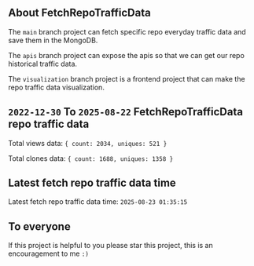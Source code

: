 ## About FetchRepoTrafficData

The `main` branch project can fetch specific repo everyday traffic data and save them in the MongoDB.

The `apis` branch project can expose the apis so that we can get our repo historical traffic data.

The `visualization` branch project is a frontend project that can make the repo traffic data visualization.

## `2022-12-30` To `2025-08-22` FetchRepoTrafficData repo traffic data

Total views data: `{ count: 2034, uniques: 521 }`

Total clones data: `{ count: 1688, uniques: 1358 }`

## Latest fetch repo traffic data time

Latest fetch repo traffic data time: `2025-08-23 01:35:15`

## To everyone

If this project is helpful to you please star this project, this is an encouragement to me `:)`



